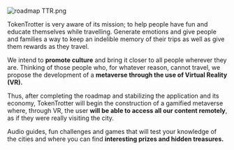 ![roadmap TTR.png](Roadmap%209c36b92e1aa6430e9533657a0d9ab782/roadmap_TTR.png)

TokenTrotter is very aware of its mission; to help people have fun and educate themselves while travelling. Generate emotions and give people and families a way to keep an indelible memory of their trips as well as give them rewards as they travel.

We intend to **promote culture** and bring it closer to all people wherever they are. Thinking of those people who, for whatever reason, cannot travel, we propose the development of a **metaverse through the use of Virtual Reality (VR).**

Thus, after completing the roadmap and stabilizing the application and its economy, TokenTrotter will begin the construction of a gamified metaverse where, through VR, the user **will be able to access all our content remotely**, as if they were really visiting the city.

Audio guides, fun challenges and games that will test your knowledge of the cities and where you can find **interesting prizes and hidden treasures.**
